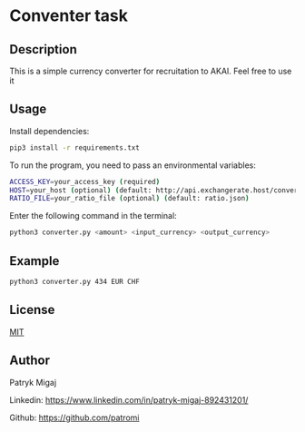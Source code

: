 # Conventer task
## Description

This is a simple currency converter for recruitation to AKAI. Feel free to use it
## Usage
Install dependencies:

```bash
pip3 install -r requirements.txt
```

To run the program, you need to pass an environmental variables:

```bash
ACCESS_KEY=your_access_key (required)
HOST=your_host (optional) (default: http://api.exchangerate.host/convert)
RATIO_FILE=your_ratio_file (optional) (default: ratio.json)
```

Enter the following command in the terminal:

```bash
python3 converter.py <amount> <input_currency> <output_currency>
```

## Example

```bash
python3 converter.py 434 EUR CHF
```


## License

[MIT](https://choosealicense.com/licenses/mit/)

## Author

Patryk Migaj

Linkedin: https://www.linkedin.com/in/patryk-migaj-892431201/

Github: https://github.com/patromi






